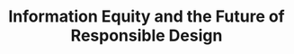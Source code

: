 ---
layout: post
title: "Information Equity and the Future of Responsible Design"
tags: 
- barriers
- inclusion
- exclusion
- structural
- social
- symbolic violence
- equity
- design
- future
category: class
media: 
  url: https://twitter.com/leeflower/status/1016714584898588672
---